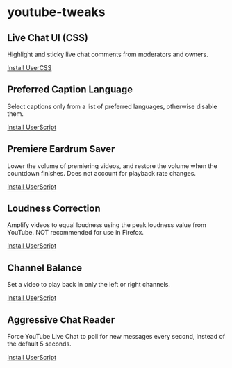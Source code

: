 # youtube-tweaks

## Live Chat UI (CSS)
Highlight and sticky live chat comments from moderators and owners.

[Install UserCSS](https://raw.githubusercontent.com/nattofriends/youtube-tweaks/master/yt-live-chat-css.user.css)

## Preferred Caption Language
Select captions only from a list of preferred languages, otherwise disable them.

[Install UserScript](https://raw.githubusercontent.com/nattofriends/youtube-tweaks/master/yt-preferred-caption-language.user.js)

## Premiere Eardrum Saver
Lower the volume of premiering videos, and restore the volume when the countdown finishes. Does not account for playback rate changes.

[Install UserScript](https://raw.githubusercontent.com/nattofriends/youtube-tweaks/master/yt-premiere-eardrum-saver.user.js)

## Loudness Correction
Amplify videos to equal loudness using the peak loudness value from YouTube. NOT recommended for use in Firefox.

[Install UserScript](https://raw.githubusercontent.com/nattofriends/youtube-tweaks/master/yt-loudness-correction.user.js)

## Channel Balance
Set a video to play back in only the left or right channels.

[Install UserScript](https://raw.githubusercontent.com/nattofriends/youtube-tweaks/master/yt-channel-balance.user.js)

## Aggressive Chat Reader
Force YouTube Live Chat to poll for new messages every second, instead of the default 5 seconds.

[Install UserScript](https://raw.githubusercontent.com/nattofriends/youtube-tweaks/master/yt-aggressive-chat-reader.user.js)
